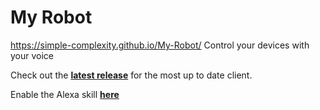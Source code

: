 # My Robot
https://simple-complexity.github.io/My-Robot/
Control your devices with your voice

Check out the **[latest release](https://github.com/Simple-Complexity/My-Robot/releases/latest)** for the most up to date client.

Enable the Alexa skill **[here](https://smile.amazon.com/dp/B01HV33N0W)**
